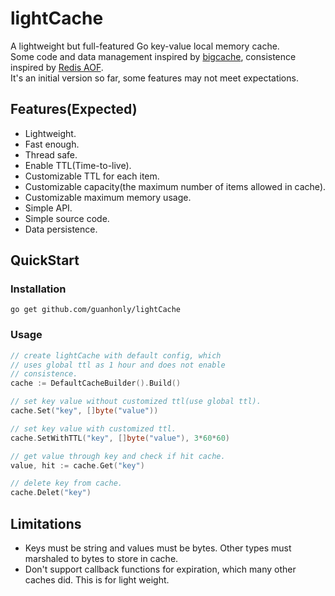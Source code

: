 # lightCache
A lightweight but full-featured Go key-value local memory cache.  
Some code and data management inspired by [bigcache](https://github.com/allegro/bigcache), consistence inspired by [Redis AOF](https://redis.io/topics/persistence).  
It's an initial version so far, some features may not meet expectations.
## Features(Expected)
* Lightweight.
* Fast enough.
* Thread safe.
* Enable TTL(Time-to-live).
* Customizable TTL for each item.
* Customizable capacity(the maximum number of items allowed in cache).
* Customizable maximum memory usage.
* Simple API.
* Simple source code.
* Data persistence.

## QuickStart
### Installation
```shell script
go get github.com/guanhonly/lightCache
```
### Usage
```go
// create lightCache with default config, which
// uses global ttl as 1 hour and does not enable
// consistence.
cache := DefaultCacheBuilder().Build()

// set key value without customized ttl(use global ttl).
cache.Set("key", []byte("value"))

// set key value with customized ttl.
cache.SetWithTTL("key", []byte("value"), 3*60*60)

// get value through key and check if hit cache.
value, hit := cache.Get("key")

// delete key from cache.
cache.Delet("key")
```

## Limitations
* Keys must be string and values must be bytes. Other types must marshaled to bytes to store in cache.
* Don't support callback functions for expiration, which many other caches did. This is for light weight.
